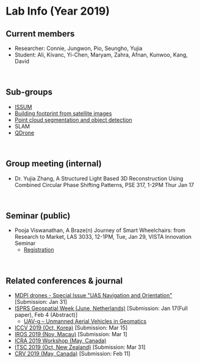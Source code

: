 # Lab Info (Year 2019)

## Current members
- Researcher: Connie, Jungwon, Pio, Seungho, Yujia
- Student: Ali, Kivanc, Yi-Chen, Maryam, Zahra, Afnan, Kunwoo, Kang, David
<br/>

## Sub-groups
- [ISSUM](http://issum.yorku.ca/)
- [Building footprint from satellite images](https://github.com/yorku-ausml/deep_satellite_image_segmentation)
- [Point cloud segmentation and object detection](https://github.com/yorku-ausml/deep3d)
- SLAM
- [QDrone](https://github.com/yorku-ausml/qdrone)
<br/>

## Group meeting (internal)
- Dr. Yujia Zhang, A Structured Light Based 3D Reconstruction Using Combined Circular Phase Shifting Patterns, PSE 317, 1-2PM Thur Jan 17
<br/>

## Seminar (public)
- Pooja Viswanathan, A Braze(n) Journey of Smart Wheelchairs: from Research to Market, LAS 3033, 12-1PM, Tue, Jan 29, VISTA Innovation Seminar
  - [Registration](https://www.eventbrite.ca/e/a-brazen-journey-of-smart-wheelchairs-from-research-to-market-tickets-53998653426)
<br/>

## Related conferences & journal
- [MDPI drones - Special Issue "UAS Navigation and Orientation"](https://www.mdpi.com/journal/drones/special_issues/uav_navori) [Submission: Jan 31]
- [ISPRS Geospatial Week (June, Netherlands)](https://www.gsw2019.org/) [Submission: Jan 17(Full paper), Feb 4 (Abstract)]
  - [UAV-g – Unmanned Aerial Vehicles in Geomatics](http://www.uav-g.com/)
- [ICCV 2019 (Oct, Korea)](http://iccv2019.thecvf.com/) [Submission: Mar 15]
- [IROS 2019 (Nov, Macau)](https://www.iros2019.org/) [Submission: Mar 1]
- [ICRA 2019 Workshop (May, Canada)](https://www.icra2019.org/)
- [ITSC 2019 (Oct, New Zealand)](https://www.itsc2019.org/) [Submission: Mar 31]
- [CRV 2019 (May, Canada)](https://www.eecs.yorku.ca/~mbrown/CRV19/) [Submission: Feb 11]
<br/>




